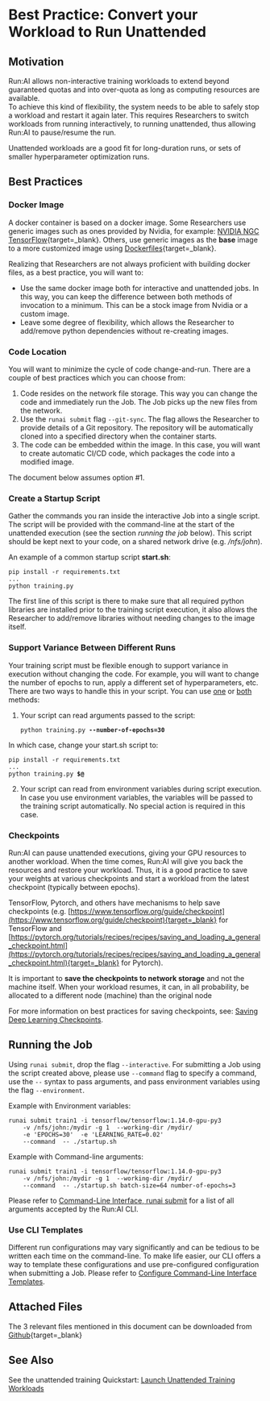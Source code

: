 # Best Practice: Convert your Workload to Run Unattended

## Motivation

Run:AI allows non-interactive training workloads to extend beyond guaranteed quotas and into over-quota as long as computing resources are available.  
To achieve this kind of flexibility, the system needs to be able to safely stop a workload and restart it again later. This requires Researchers to switch workloads from running interactively, to running unattended, thus allowing Run:AI to pause/resume the run.

Unattended workloads are a good fit for long-duration runs, or sets of smaller hyperparameter optimization runs.

## Best Practices

### Docker Image

A docker container is based on a docker image. Some Researchers use generic images such as ones provided by Nvidia, for example: [NVIDIA NGC TensorFlow](https://ngc.nvidia.com/catalog/containers/nvidia:tensorflow){target=_blank}. 
Others, use generic images as the __base__ image to a more customized image using [Dockerfiles](https://docs.docker.com/develop/develop-images/dockerfile_best-practices/){target=_blank}.

Realizing that Researchers are not always proficient with building docker files, as a best practice, you will want to:

*   Use the same docker image both for interactive and unattended jobs. In this way, you can keep the difference between both methods of invocation to a minimum. This can be a stock image from Nvidia or a custom image.
*   Leave some degree of flexibility, which allows the Researcher to add/remove python dependencies without re-creating images.


### Code Location

You will want to minimize the cycle of code change-and-run. There are a couple of best practices which you can choose from:

1. Code resides on the network file storage. This way you can change the code and immediately run the Job. The Job picks up the new files from the network.
2. Use the `runai submit` flag `--git-sync`. The flag allows the Researcher to provide details of a Git repository. The repository will be automatically cloned into a specified directory when the container starts.
3. The code can be embedded within the image. In this case, you will want to create automatic CI/CD code, which packages the code into a modified image. 

The document below assumes option #1. 

### Create a Startup Script

Gather the commands you ran inside the interactive Job into a single script. The script will be provided with the command-line at the start of the unattended execution (see the section _running the job_ below). This script should be kept next to your code, on a shared network drive (e.g. _/nfs/john_).

An example of a common startup script __start.sh__:

``` 
pip install -r requirements.txt
...
python training.py
```

The first line of this script is there to make sure that all required python libraries are installed prior to the training script execution, it also allows the Researcher to add/remove libraries without needing changes to the image itself.

### Support Variance Between Different Runs

Your training script must be flexible enough to support variance in execution without changing the code. For example, you will want to change the number of epochs to run, apply a different set of hyperparameters, etc. There are two ways to handle this in your script. You can use <ins>one</ins> or <ins>both</ins> methods:

1. Your script can read arguments passed to the script:

    <pre><code>python training.py <strong>--number-of-epochs=30</strong></code></pre>

In which case, change your start.sh script to:

<pre><code>pip install -r requirements.txt
...
python training.py <strong>$@</strong></code></pre>

2. Your script can read from environment variables during script execution. In case you use environment variables, the variables will be passed to the training script automatically. No special action is required in this case.

### Checkpoints

Run:AI can pause unattended executions, giving your GPU resources to another workload. When the time comes, Run:AI will give you back the resources and restore your workload. Thus, it is a good practice to save your weights at various checkpoints and start a workload from the latest checkpoint (typically between epochs).

TensorFlow, Pytorch, and others have mechanisms to help save checkpoints (e.g. [https://www.tensorflow.org/guide/checkpoint](https://www.tensorflow.org/guide/checkpoint){target=_blank} for TensorFlow and [https://pytorch.org/tutorials/recipes/recipes/saving_and_loading_a_general_checkpoint.html](https://pytorch.org/tutorials/recipes/recipes/saving_and_loading_a_general_checkpoint.html){target=_blank} for Pytorch).

It is important to __save the checkpoints to network storage__ and not the machine itself. When your workload resumes, it can, in all probability, be allocated to a different node (machine) than the original node

For more information on best practices for saving checkpoints, see: [Saving Deep Learning Checkpoints](Saving-Deep-Learning-Checkpoints.md).

## Running the Job

Using ``runai submit``, drop the flag ``--interactive``. For submitting a Job using the script created above, please use ``--command`` flag to specify a command, use the `--` syntax to pass arguments, and pass  environment variables using the  flag ``--environment``.

Example with Environment variables:

```
runai submit train1 -i tensorflow/tensorflow:1.14.0-gpu-py3  
    -v /nfs/john:/mydir -g 1  --working-dir /mydir/  
    -e 'EPOCHS=30'  -e 'LEARNING_RATE=0.02'  
    --command  -- ./startup.sh  
```

Example with Command-line arguments:


```
runai submit train1 -i tensorflow/tensorflow:1.14.0-gpu-py3  
    -v /nfs/john:/mydir -g 1  --working-dir /mydir/  
    --command  -- ./startup.sh batch-size=64 number-of-epochs=3
```


Please refer to [Command-Line Interface, runai submit](../cli-reference/runai-submit.md) for a list of all arguments accepted by the Run:AI CLI.

### Use CLI Templates

Different run configurations may vary significantly and can be tedious to be written each time on the command-line. To make life easier, our CLI offers a way to template these configurations and use pre-configured configuration when submitting a Job. Please refer to [Configure Command-Line Interface Templates](../../Administrator/Researcher-Setup/template-config.md). 

## Attached Files

The 3 relevant files mentioned in this document can be downloaded from [Github](https://github.com/run-ai/docs/tree/master/quickstart/unattended-execution){target=_blank}

## See Also

See the unattended training Quickstart: [Launch Unattended Training Workloads](../Walkthroughs/walkthrough-train.md)
